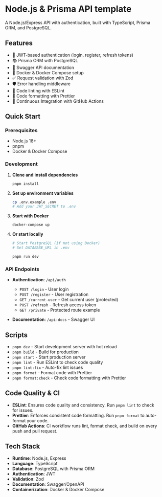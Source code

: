 # Node.js & Prisma API template

A Node.js/Express API with authentication, built with TypeScript, Prisma ORM, and PostgreSQL.

## Features

- 🔐 JWT-based authentication (login, register, refresh tokens)
- 📚 Prisma ORM with PostgreSQL
- 📖 Swagger API documentation
- 🐳 Docker & Docker Compose setup
- ✅ Request validation with Zod
- 🛡️ Error handling middleware
- 🧹 Code linting with ESLint
- 🎨 Code formatting with Prettier
- 🚦 Continuous Integration with GitHub Actions

## Quick Start

### Prerequisites
- Node.js 18+
- pnpm
- Docker & Docker Compose

### Development

1. **Clone and install dependencies**
   ```bash
   pnpm install
   ```

2. **Set up environment variables**
   ```bash
   cp .env.example .env
   # Add your JWT_SECRET to .env
   ```

3. **Start with Docker**
   ```bash
   docker-compose up
   ```

4. **Or start locally**
   ```bash
   # Start PostgreSQL (if not using Docker)
   # Set DATABASE_URL in .env
   
   pnpm run dev
   ```

### API Endpoints

- **Authentication**: `/api/auth`
  - `POST /login` - User login
  - `POST /register` - User registration
  - `GET /current-user` - Get current user (protected)
  - `POST /refresh` - Refresh access token
  - `GET /private` - Protected route example

- **Documentation**: `/api-docs` - Swagger UI

## Scripts

- `pnpm dev` - Start development server with hot reload
- `pnpm build` - Build for production
- `pnpm start` - Start production server
- `pnpm lint` - Run ESLint to check code quality
- `pnpm lint:fix` - Auto-fix lint issues
- `pnpm format` - Format code with Prettier
- `pnpm format:check` - Check code formatting with Prettier

## Code Quality & CI

- **ESLint**: Ensures code quality and consistency. Run `pnpm lint` to check for issues.
- **Prettier**: Enforces consistent code formatting. Run `pnpm format` to auto-format your code.
- **GitHub Actions**: CI workflow runs lint, format check, and build on every push and pull request.

## Tech Stack

- **Runtime**: Node.js, Express
- **Language**: TypeScript
- **Database**: PostgreSQL with Prisma ORM
- **Authentication**: JWT
- **Validation**: Zod
- **Documentation**: Swagger/OpenAPI
- **Containerization**: Docker & Docker Compose 
